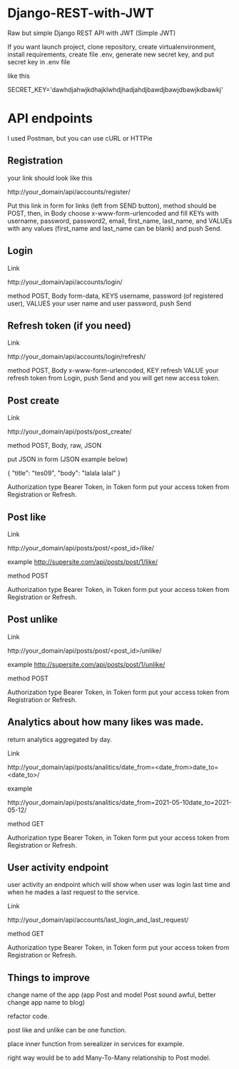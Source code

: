 # Django-REST-with-JWT

Raw but simple Django REST API with JWT (Simple JWT)

If you want launch project, clone repository, create virtualenvironment, install requirements, create file .env, generate new secret key, and put secret key in .env file

like this

SECRET_KEY='dawhdjahwjkdhajklwhdjhadjahdjbawdjbawjdbawjkdbawkj'

# API endpoints
I used Postman, but you can use cURL or HTTPie

## Registration
your link should look like this

http://your_domain/api/accounts/register/

Put this link in form for links (left from SEND button), method should be POST, then, in Body choose x-www-form-urlencoded and fill KEYs with username, password, password2, email, first_name, last_name, and VALUEs with any values (first_name and last_name can be blank) and push Send.

## Login
Link

http://your_domain/api/accounts/login/

method POST, Body form-data, KEYS username, password (of registered user), VALUES your user name and user password, push Send

## Refresh token (if you need)
Link

http://your_domain/api/accounts/login/refresh/

method POST, Body x-www-form-urlencoded, KEY refresh VALUE your refresh token from Login, push Send and you will get new access token.

## Post create
Link

http://your_domain/api/posts/post_create/

method POST, Body, raw, JSON

put JSON in form (JSON example below)

{
	"title": "tes09",
    "body": "lalala lalal"
}

Authorization type Bearer Token, in Token form put your access token from Registration or Refresh.

## Post like
Link

http://your_domain/api/posts/post/<post_id>/like/

example http://supersite.com/api/posts/post/1/like/

method POST

Authorization type Bearer Token, in Token form put your access token from Registration or Refresh.
## Post unlike
Link

http://your_domain/api/posts/post/<post_id>/unlike/

example http://supersite.com/api/posts/post/1/unlike/

method POST

Authorization type Bearer Token, in Token form put your access token from Registration or Refresh.

## Analytics about how many likes was made.
return analytics aggregated by day.

Link

http://your_domain/api/posts/analitics/date_from=<date_from>date_to=<date_to>/

example

http://your_domain/api/posts/analitics/date_from=2021-05-10date_to=2021-05-12/

method GET

Authorization type Bearer Token, in Token form put your access token from Registration or Refresh.

## User activity endpoint

user activity an endpoint which will show when user was login last time and when he mades a last request to the service.

Link

http://your_domain/api/accounts/last_login_and_last_request/

method GET

Authorization type Bearer Token, in Token form put your access token from Registration or Refresh.

## Things to improve
change name of the app (app Post and model Post sound awful, better change app name to blog)

refactor code.

post like and unlike can be one function.

place inner function from serealizer in services for example. 

right way would be to add Many-To-Many relationship to Post model.
